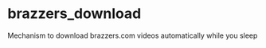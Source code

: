 brazzers_download
=================

Mechanism to download brazzers.com videos automatically while you sleep
